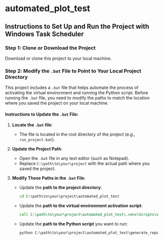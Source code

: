 # automated_plot_test

## Instructions to Set Up and Run the Project with Windows Task Scheduler

### Step 1: Clone or Download the Project
Download or clone this project to your local machine.

### Step 2: Modify the `.bat` File to Point to Your Local Project Directory

This project includes a `.bat` file that helps automate the process of activating the virtual environment and running the Python script. Before running the `.bat` file, you need to modify the paths to match the location where you saved the project on your local machine.

#### Instructions to Update the `.bat` File:

1. **Locate the `.bat` file**:
   - The file is located in the root directory of the project (e.g., `run_project.bat`).

2. **Update the Project Path**:
   - Open the `.bat` file in any text editor (such as Notepad).
   - Replace `C:\path\to\your\project` with the actual path where you saved the project.

3. **Modify These Paths in the `.bat` File**:
   - Update the **path to the project directory**:
     ```bat
     cd C:\path\to\your\project\automated_plot_test
     ```
   - Update the **path to the virtual environment activation script**:
     ```bat
     call C:\path\to\your\project\automated_plot_test\.venv\Scripts\activate.bat
     ```
   - Update the **path to the Python script** you want to run:
     ```bat
     python C:\path\to\your\project\automated_plot_test\generate_report.py
     ```